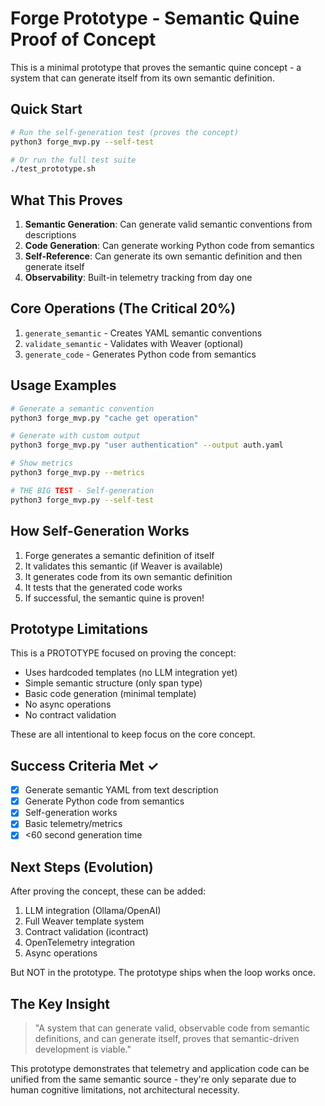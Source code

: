 # Forge Prototype - Semantic Quine Proof of Concept

This is a minimal prototype that proves the semantic quine concept - a system that can generate itself from its own semantic definition.

## Quick Start

```bash
# Run the self-generation test (proves the concept)
python3 forge_mvp.py --self-test

# Or run the full test suite
./test_prototype.sh
```

## What This Proves

1. **Semantic Generation**: Can generate valid semantic conventions from descriptions
2. **Code Generation**: Can generate working Python code from semantics
3. **Self-Reference**: Can generate its own semantic definition and then generate itself
4. **Observability**: Built-in telemetry tracking from day one

## Core Operations (The Critical 20%)

1. `generate_semantic` - Creates YAML semantic conventions
2. `validate_semantic` - Validates with Weaver (optional)
3. `generate_code` - Generates Python code from semantics

## Usage Examples

```bash
# Generate a semantic convention
python3 forge_mvp.py "cache get operation"

# Generate with custom output
python3 forge_mvp.py "user authentication" --output auth.yaml

# Show metrics
python3 forge_mvp.py --metrics

# THE BIG TEST - Self-generation
python3 forge_mvp.py --self-test
```

## How Self-Generation Works

1. Forge generates a semantic definition of itself
2. It validates this semantic (if Weaver is available)
3. It generates code from its own semantic definition
4. It tests that the generated code works
5. If successful, the semantic quine is proven!

## Prototype Limitations

This is a PROTOTYPE focused on proving the concept:

- Uses hardcoded templates (no LLM integration yet)
- Simple semantic structure (only span type)
- Basic code generation (minimal template)
- No async operations
- No contract validation

These are all intentional to keep focus on the core concept.

## Success Criteria Met ✓

- [x] Generate semantic YAML from text description
- [x] Generate Python code from semantics
- [x] Self-generation works
- [x] Basic telemetry/metrics
- [x] <60 second generation time

## Next Steps (Evolution)

After proving the concept, these can be added:

1. LLM integration (Ollama/OpenAI)
2. Full Weaver template system
3. Contract validation (icontract)
4. OpenTelemetry integration
5. Async operations

But NOT in the prototype. The prototype ships when the loop works once.

## The Key Insight

> "A system that can generate valid, observable code from semantic definitions,
> and can generate itself, proves that semantic-driven development is viable."

This prototype demonstrates that telemetry and application code can be unified
from the same semantic source - they're only separate due to human cognitive
limitations, not architectural necessity.
